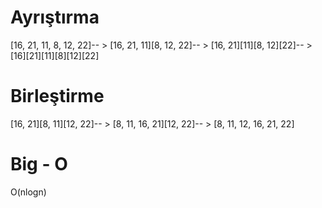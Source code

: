 # Ayrıştırma
[16, 21, 11, 8, 12, 22]-- > [16, 21, 11][8, 12, 22]-- > [16, 21][11][8, 12][22]-- > [16][21][11][8][12][22]

# Birleştirme

[16, 21][8, 11][12, 22]-- > [8, 11, 16, 21][12, 22]-- > [8, 11, 12, 16, 21, 22]

# Big - O 
 O(nlogn)